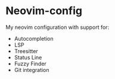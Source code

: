 # Neovim-config

My neovim configuration with support for:

* Autocompletion
* LSP
* Treesitter
* Status Line
* Fuzzy Finder
* Git integration

